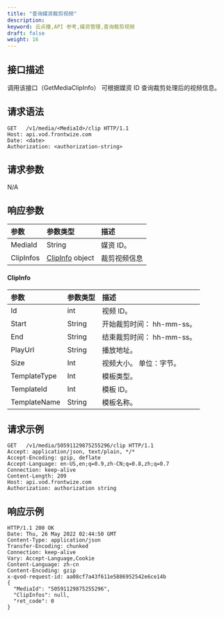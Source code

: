 ```yaml
---
title: "查询媒资裁剪视频"
description: 
keyword: 云点播,API 参考,媒资管理,查询裁剪视频
draft: false
weight: 16
---
```


## 接口描述

调用该接口（GetMediaClipInfo） 可根据媒资 ID 查询裁剪处理后的视频信息。

## 请求语法

```
GET   /v1/media/<MediaId>/clip HTTP/1.1
Host: api.vod.frontwize.com
Date: <date>
Authorization: <authorization-string>
```

## 请求参数

N/A

## 响应参数

| 参数      | 参数类型                     | 描述         |
| :-------- | :--------------------------- | :----------- |
| MediaId   | String                       | 媒资 ID。    |
| ClipInfos | [ClipInfo](#clipinfo) object | 裁剪视频信息 |

#### ClipInfo

| 参数         | 参数类型 | 描述                      |
| :----------- | :------- | :------------------------ |
| Id           | int      | 视频 ID。                 |
| Start        | String   | 开始裁剪时间： hh-mm-ss。 |
| End          | String   | 结束裁剪时间： hh-mm-ss。 |
| PlayUrl      | String   | 播放地址。                |
| Size         | Int      | 视频大小。 单位：字节。   |
| TemplateType | Int      | 模板类型。                |
| TemplateId   | Int      | 模板 ID。                 |
| TemplateName | String   | 模板名称。                |

## 请求示例

```
GET   /v1/media/50591129875255296/clip HTTP/1.1
Accept: application/json, text/plain, */*
Accept-Encoding: gzip, deflate
Accept-Language: en-US,en;q=0.9,zh-CN;q=0.8,zh;q=0.7
Connection: keep-alive
Content-Length: 209
Host: api.vod.frontwize.com
Authorization: authorization string
```

## 响应示例

```
HTTP/1.1 200 OK
Date: Thu, 26 May 2022 02:44:50 GMT
Content-Type: application/json
Transfer-Encoding: chunked
Connection: keep-alive
Vary: Accept-Language,Cookie
Content-Language: zh-cn
Content-Encoding: gzip
x-qvod-request-id: aa08cf7a43f611e5886952542e6ce14b
{
  "MediaId": "50591129875255296",
  "ClipInfos": null,
  "ret_code": 0
}
```
